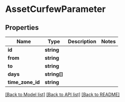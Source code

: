 # AssetCurfewParameter

## Properties
Name | Type | Description | Notes
------------ | ------------- | ------------- | -------------
**id** | **string** |  | 
**from** | **string** |  | 
**to** | **string** |  | 
**days** | **string[]** |  | 
**time_zone_id** | **string** |  | 

[[Back to Model list]](../README.md#documentation-for-models) [[Back to API list]](../README.md#documentation-for-api-endpoints) [[Back to README]](../README.md)


